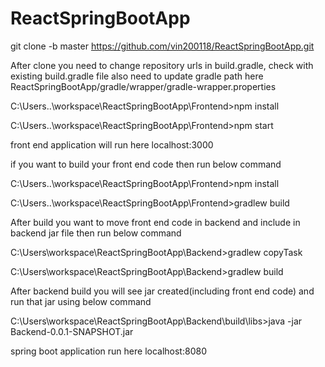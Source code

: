 # ReactSpringBootApp


git clone -b master https://github.com/vin200118/ReactSpringBootApp.git

After clone you need to change repository urls in build.gradle, check with existing build.gradle file
also need to update gradle path here ReactSpringBootApp/gradle/wrapper/gradle-wrapper.properties


C:\Users\..\workspace\ReactSpringBootApp\Frontend>npm install

C:\Users\..\workspace\ReactSpringBootApp\Frontend>npm start

front end application will run here localhost:3000

if you want to build your front end code then  run below command

C:\Users\..\workspace\ReactSpringBootApp\Frontend>npm install

C:\Users\..\workspace\ReactSpringBootApp\Frontend>gradlew build


After build you want to move front end code in backend and include in backend jar file then run below command

C:\Users\workspace\ReactSpringBootApp\Backend>gradlew copyTask

C:\Users\workspace\ReactSpringBootApp\Backend>gradlew build

After backend build you will see jar created(including front end code) and run that jar using below command

C:\Users\workspace\ReactSpringBootApp\Backend\build\libs>java -jar Backend-0.0.1-SNAPSHOT.jar

spring boot application run here localhost:8080

